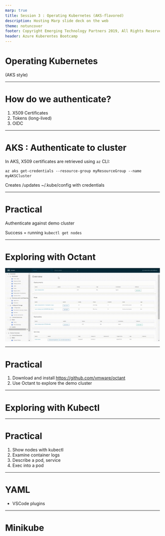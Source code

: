 ```yaml
---
marp: true
title: Session 3 : Operating Kubernetes (AKS-flavored)
description: Hosting Marp slide deck on the web
theme: notuncover
footer: Copyright Emerging Technology Partners 2019, All Rights Reserved
header: Azure Kuberentes Bootcamp
---
```

# <!-- fit -->  Operating Kubernetes
(AKS style)

---
# How do we authenticate?

1. X509 Certificates
2. Tokens (long-lived)
3. OIDC

---
# AKS : Authenticate to cluster

In AKS, X509 certificates are retrieved using `az` CLI:

```
az aks get-credentials --resource-group myResourceGroup --name myAKSCluster
```

Creates /updates ~/.kube/config with credentials

---
# Practical

Authenticate against demo cluster

Success = running `kubectl get nodes`

---
# Exploring with Octant

![](assets/images/session3/octant-demo.gif)

---
# Practical

1. Download and install https://github.com/vmware/octant
2. Use Octant to explore the demo cluster

---
# Exploring with Kubectl


---
# Practical

1. Show nodes with kubectl
2. Examine container logs
3. Describe a pod, service
4. Exec into a pod

---

# YAML

* VSCode plugins


--- 

# Minikube

